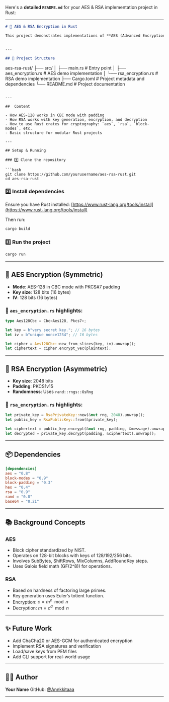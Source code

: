 Here's a **detailed `README.md`** for your AES & RSA implementation project in Rust:

---

```markdown
# 🔐 AES & RSA Encryption in Rust

This project demonstrates implementations of **AES (Advanced Encryption Standard)** and **RSA (Rivest–Shamir–Adleman)** encryption algorithms in Rust using safe, modern cryptographic crates.


---

## 📂 Project Structure

```

aes-rsa-rust/
├── src/
│   ├── main.rs              # Entry point
│   ├── aes\_encryption.rs    # AES demo implementation
│   └── rsa\_encryption.rs    # RSA demo implementation
├── Cargo.toml               # Project metadata and dependencies
└── README.md                # Project documentation

````

---

##  Content

- How AES-128 works in CBC mode with padding
- How RSA works with key generation, encryption, and decryption
- How to use Rust crates for cryptography: `aes`, `rsa`, `block-modes`, etc.
- Basic structure for modular Rust projects

---

## Setup & Running

### 1️⃣ Clone the repository

```bash
git clone https://github.com/yourusername/aes-rsa-rust.git
cd aes-rsa-rust
````

### 2️⃣ Install dependencies

Ensure you have Rust installed:
[https://www.rust-lang.org/tools/install](https://www.rust-lang.org/tools/install)

Then run:

```bash
cargo build
```

### 3️⃣ Run the project

```bash
cargo run
```

---

## 🔐 AES Encryption (Symmetric)

* **Mode**: AES-128 in CBC mode with PKCS#7 padding
* **Key size**: 128 bits (16 bytes)
* **IV**: 128 bits (16 bytes)

### 📄 `aes_encryption.rs` highlights:

```rust
type Aes128Cbc = Cbc<Aes128, Pkcs7>;

let key = b"very secret key."; // 16 bytes
let iv = b"unique nonce1234"; // 16 bytes

let cipher = Aes128Cbc::new_from_slices(key, iv).unwrap();
let ciphertext = cipher.encrypt_vec(plaintext);
```

---

## 🔐 RSA Encryption (Asymmetric)

* **Key size**: 2048 bits
* **Padding**: PKCS1v15
* **Randomness**: Uses `rand::rngs::OsRng`

### 📄 `rsa_encryption.rs` highlights:

```rust
let private_key = RsaPrivateKey::new(&mut rng, 2048).unwrap();
let public_key = RsaPublicKey::from(&private_key);

let ciphertext = public_key.encrypt(&mut rng, padding, &message).unwrap();
let decrypted = private_key.decrypt(padding, &ciphertext).unwrap();
```

---

## 📦 Dependencies

```toml
[dependencies]
aes = "0.8"
block-modes = "0.9"
block-padding = "0.3"
hex = "0.4"
rsa = "0.9"
rand = "0.8"
base64 = "0.21"
```

---

## 📚 Background Concepts

### AES

* Block cipher standardized by NIST.
* Operates on 128-bit blocks with keys of 128/192/256 bits.
* Involves SubBytes, ShiftRows, MixColumns, AddRoundKey steps.
* Uses Galois field math (GF(2^8)) for operations.

### RSA

* Based on hardness of factoring large primes.
* Key generation uses Euler’s totient function.
* Encryption: $c = m^e \mod n$
* Decryption: $m = c^d \mod n$

---

## ✨ Future Work

* Add ChaCha20 or AES-GCM for authenticated encryption
* Implement RSA signatures and verification
* Load/save keys from PEM files
* Add CLI support for real-world usage

---

## 🧑‍💻 Author

**Your Name**
GitHub: [@Annkkitaaa](https://github.com/yourusername)

---
